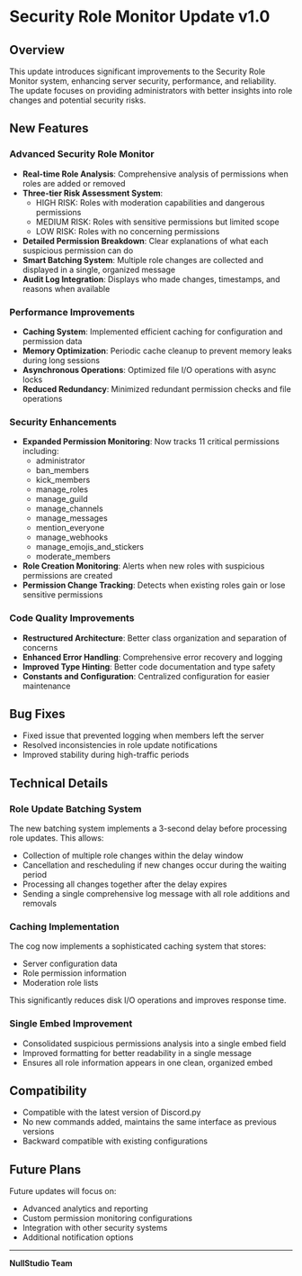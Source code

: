 # Security Role Monitor Update v1.0

## Overview

This update introduces significant improvements to the Security Role Monitor system, enhancing server security, performance, and reliability. The update focuses on providing administrators with better insights into role changes and potential security risks.

## New Features

### Advanced Security Role Monitor

- **Real-time Role Analysis**: Comprehensive analysis of permissions when roles are added or removed
- **Three-tier Risk Assessment System**:
  - HIGH RISK: Roles with moderation capabilities and dangerous permissions
  - MEDIUM RISK: Roles with sensitive permissions but limited scope
  - LOW RISK: Roles with no concerning permissions
- **Detailed Permission Breakdown**: Clear explanations of what each suspicious permission can do
- **Smart Batching System**: Multiple role changes are collected and displayed in a single, organized message
- **Audit Log Integration**: Displays who made changes, timestamps, and reasons when available

### Performance Improvements

- **Caching System**: Implemented efficient caching for configuration and permission data
- **Memory Optimization**: Periodic cache cleanup to prevent memory leaks during long sessions
- **Asynchronous Operations**: Optimized file I/O operations with async locks
- **Reduced Redundancy**: Minimized redundant permission checks and file operations

### Security Enhancements

- **Expanded Permission Monitoring**: Now tracks 11 critical permissions including:
  - administrator
  - ban_members
  - kick_members
  - manage_roles
  - manage_guild
  - manage_channels
  - manage_messages
  - mention_everyone
  - manage_webhooks
  - manage_emojis_and_stickers
  - moderate_members
- **Role Creation Monitoring**: Alerts when new roles with suspicious permissions are created
- **Permission Change Tracking**: Detects when existing roles gain or lose sensitive permissions

### Code Quality Improvements

- **Restructured Architecture**: Better class organization and separation of concerns
- **Enhanced Error Handling**: Comprehensive error recovery and logging
- **Improved Type Hinting**: Better code documentation and type safety
- **Constants and Configuration**: Centralized configuration for easier maintenance

## Bug Fixes

- Fixed issue that prevented logging when members left the server
- Resolved inconsistencies in role update notifications
- Improved stability during high-traffic periods

## Technical Details

### Role Update Batching System

The new batching system implements a 3-second delay before processing role updates. This allows:
- Collection of multiple role changes within the delay window
- Cancellation and rescheduling if new changes occur during the waiting period
- Processing all changes together after the delay expires
- Sending a single comprehensive log message with all role additions and removals

### Caching Implementation

The cog now implements a sophisticated caching system that stores:
- Server configuration data
- Role permission information
- Moderation role lists

This significantly reduces disk I/O operations and improves response time.

### Single Embed Improvement

- Consolidated suspicious permissions analysis into a single embed field
- Improved formatting for better readability in a single message
- Ensures all role information appears in one clean, organized embed

## Compatibility

- Compatible with the latest version of Discord.py
- No new commands added, maintains the same interface as previous versions
- Backward compatible with existing configurations

## Future Plans

Future updates will focus on:
- Advanced analytics and reporting
- Custom permission monitoring configurations
- Integration with other security systems
- Additional notification options

---

**NullStudio Team**
